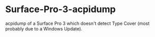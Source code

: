 # Surface-Pro-3-acpidump

acpidump of a Surface Pro 3 which doesn't detect Type Cover (most probably due to a Windows Update).
